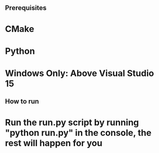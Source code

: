 ## Prerequisites

# CMake

# Python

# Windows Only: Above Visual Studio 15

## How to run

# Run the run.py script by running "python run.py" in the console, the rest will happen for you
